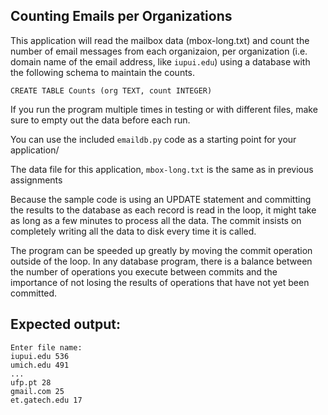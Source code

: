 ## Counting Emails per Organizations
This application will read the mailbox data (mbox-long.txt) and count the number of email messages from each organizaion, per organization (i.e. domain name of the email address, like `iupui.edu`) using a database with the following schema to maintain the counts.

```
CREATE TABLE Counts (org TEXT, count INTEGER)
```

If you run the program multiple times in testing or with different files, make sure to empty out the data before each run.

You can use the included `emaildb.py` code as a starting point for your application/

The data file for this application, `mbox-long.txt` is the same as in previous assignments

Because the sample code is using an UPDATE statement and committing the results to the database as each record is read in the loop, it might take as long as a few minutes to process all the data. The commit insists on completely writing all the data to disk every time it is called.

The program can be speeded up greatly by moving the commit operation outside of the loop. In any database program, there is a balance between the number of operations you execute between commits and the importance of not losing the results of operations that have not yet been committed.

## Expected output:
```
Enter file name: 
iupui.edu 536
umich.edu 491
...
ufp.pt 28
gmail.com 25
et.gatech.edu 17
```